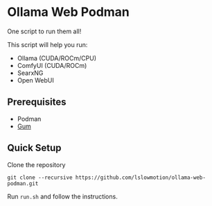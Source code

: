 # Ollama Web Podman

One script to run them all!

This script will help you run:
- Ollama (CUDA/ROCm/CPU)
- ComfyUI (CUDA/ROCm)
- SearxNG
- Open WebUI

## Prerequisites
- Podman
- [Gum](https://github.com/charmbracelet/gum)

## Quick Setup
Clone the repository
```
git clone --recursive https://github.com/lslowmotion/ollama-web-podman.git
```
Run `run.sh` and follow the instructions.